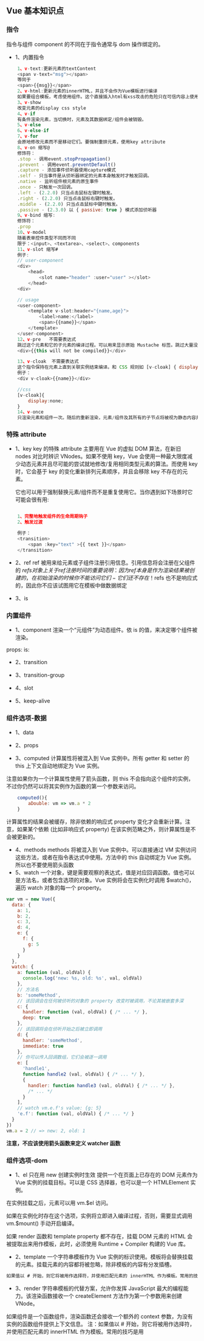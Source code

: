 ## Vue 基本知识点

### 指令

指令与组件 component 的不同在于指令通常与 dom 操作绑定的。

- 1、内置指令

```Javascript
    1、v-text:更新元素的textContent
    <span v-text="msg"></span>
    等同于
    <span>{{msg}}</span>
    2、v-html:更新元素的innerHTML，并且不会作为Vue模板进行编译
    如果要组合模板，考虑使用组件。这个直接插入html有xss攻击的危险只在可信内容上使用，永不直接使用用户的html。另外在单文件组件里，scoped的样式不适用于html，因为该html片段并没有被vue编译。
    3、v-show
    改变元素的display css style
    4、v-if
    有条件渲染元素，当切换时，元素及其数据绑定/组件会被销毁。
    5、v-else
    6、v-else-if
    7、v-for
    会原地修改元素而不是移动它们。要强制重排元素，使用key attribute
    8、v-on 缩写@
    修饰符：
    .stop - 调用event.stopPropagation()
    .prevent - 调用event.preventDefault()
    .capture - 添加事件侦听器使用capture模式
    .self - 只当事件是从侦听器绑定的元素本身触发时才触发回调。
    .native - 监听组件根元素的原生事件
    .once - 只触发一次回调。
    .left - (2.2.0) 只当点击鼠标左键时触发。
    .right - (2.2.0) 只当点击鼠标右键时触发。
    .middle - (2.2.0) 只当点击鼠标中键时触发。
    .passive - (2.3.0) 以 { passive: true } 模式添加侦听器
    9、v-bind 缩写:
    修饰符：
    .prop
    10、v-model
    随着表单控件类型不同而不同
    限于：<input>、<textarea>、<select>、components
    11、v-slot 缩写#
    例子:
    // user-component
    <div>
        <head>
            <slot name="header" :user="user" ></slot>
        </head>
    <div>

    // usage
    <user-component>
        <template v-slot:header="{name,age}">
            <label>name:</label>
            <span>{{name}}</span>
        </template>
    </user-component>
    12、v-pre   不需要表达式
    跳过这个元素和它的子元素的编译过程。可以用来显示原始 Mustache 标签。跳过大量没有指令的节点会加快编译。
    <div>{{this will not be compiled}}</div>

    13、v-cloak  不需要表达式
    这个指令保持在元素上直到关联实例结束编译。和 CSS 规则如 [v-cloak] { display: none } 一起用时，这个指令可以隐藏未编译的 Mustache 标签直到实例准备完毕。
    例子：
    <div v-cloak>{{name}}</div>

    //css
    [v-cloak]{
        display:none;
    }
    14、v-once
    只渲染元素和组件一次。随后的重新渲染，元素/组件及其所有的子节点将被视为静态内容并跳过。这可以用于优化更新性能。

```

### 特殊 attribute

- 1、key
  key 的特殊 attribute 主要用在 Vue 的虚拟 DOM 算法，在新旧 nodes 对比时辨识 VNodes。如果不使用 key，Vue 会使用一种最大限度减少动态元素并且尽可能的尝试就地修改/复用相同类型元素的算法。而使用 key 时，它会基于 key 的变化重新排列元素顺序，并且会移除 key 不存在的元素。

  它也可以用于强制替换元素/组件而不是重复使用它。当你遇到如下场景时它可能会很有用:

```Javascript

    1、完整地触发组件的生命周期钩子
    2、触发过渡

    例子：
    <transition>
        <span :key="text" >{{ text }}</span>
    </transition>

```

- 2、ref
  ref 被用来给元素或子组件注册引用信息。引用信息将会注册在父组件的 $refs 对象上
关于 ref 注册时间的重要说明：因为 ref 本身是作为渲染结果被创建的，在初始渲染的时候你不能访问它们 - 它们还不存在！$refs 也不是响应式的，因此你不应该试图用它在模板中做数据绑定

- 3、is

### 内置组件

- 1、component
  渲染一个“元组件”为动态组件。依 is 的值，来决定哪个组件被渲染。

props:
is:

- 2、transition

- 3、transition-group

- 4、slot

- 5、keep-alive

### 组件选项-数据

- 1、data

- 2、props

- 3、computed
  计算属性将被混入到 Vue 实例中。所有 getter 和 setter 的 this 上下文自动地绑定为 Vue 实例。

注意如果你为一个计算属性使用了箭头函数，则 this 不会指向这个组件的实例，不过你仍然可以将其实例作为函数的第一个参数来访问。

```Javascript
    computed(){
        aDouble: vm => vm.a * 2
    }
```

计算属性的结果会被缓存，除非依赖的响应式 property 变化才会重新计算。注意，如果某个依赖 (比如非响应式 property) 在该实例范畴之外，则计算属性是不会被更新的。

- 4、methods
  methods 将被混入到 Vue 实例中。可以直接通过 VM 实例访问这些方法，或者在指令表达式中使用。方法中的 this 自动绑定为 Vue 实例。
  所以也不要使用箭头函数
- 5、watch
  一个对象，键是需要观察的表达式，值是对应回调函数。值也可以是方法名，或者包含选项的对象。Vue 实例将会在实例化时调用 $watch()，遍历 watch 对象的每一个 property。

```Javascript
var vm = new Vue({
  data: {
    a: 1,
    b: 2,
    c: 3,
    d: 4,
    e: {
      f: {
        g: 5
      }
    }
  },
  watch: {
    a: function (val, oldVal) {
      console.log('new: %s, old: %s', val, oldVal)
    },
    // 方法名
    b: 'someMethod',
    // 该回调会在任何被侦听的对象的 property 改变时被调用，不论其被嵌套多深
    c: {
      handler: function (val, oldVal) { /* ... */ },
      deep: true
    },
    // 该回调将会在侦听开始之后被立即调用
    d: {
      handler: 'someMethod',
      immediate: true
    },
    // 你可以传入回调数组，它们会被逐一调用
    e: [
      'handle1',
      function handle2 (val, oldVal) { /* ... */ },
      {
        handler: function handle3 (val, oldVal) { /* ... */ },
        /* ... */
      }
    ],
    // watch vm.e.f's value: {g: 5}
    'e.f': function (val, oldVal) { /* ... */ }
  }
})
vm.a = 2 // => new: 2, old: 1
```

<strong>注意，不应该使用箭头函数来定义 watcher 函数 </strong>

### 组件选项-dom

- 1、el 只在用 new 创建实例时生效
  提供一个在页面上已存在的 DOM 元素作为 Vue 实例的挂载目标。可以是 CSS 选择器，也可以是一个 HTMLElement 实例。

在实例挂载之后，元素可以用 vm.$el 访问。

如果在实例化时存在这个选项，实例将立即进入编译过程，否则，需要显式调用 vm.$mount() 手动开启编译。

如果 render 函数和 template property 都不存在，挂载 DOM 元素的 HTML 会被提取出来用作模板，此时，必须使用 Runtime + Compiler 构建的 Vue 库。

- 2、template
  一个字符串模板作为 Vue 实例的标识使用。模板将会替换挂载的元素。挂载元素的内容都将被忽略，除非模板的内容有分发插槽。

```html
如果值以 # 开始，则它将被用作选择符，并使用匹配元素的 innerHTML 作为模板。常用的技巧是用 <script type="x-template"> 包含模板
```

- 3、render
  字符串模板的代替方案，允许你发挥 JavaScript 最大的编程能力。该渲染函数接收一个 createElement 方法作为第一个参数用来创建 VNode。

如果组件是一个函数组件，渲染函数还会接收一个额外的 context 参数，为没有实例的函数组件提供上下文信息。
注：如果值以 # 开始，则它将被用作选择符，并使用匹配元素的 innerHTML 作为模板。常用的技巧是用 <script type="x-template"> 包含模板

- 4、renderError
  只在开发者环境下工作
  当 render 函数遭遇错误时，提供另外一种渲染输出。其错误将会作为第二个参数传递到 renderError。这个功能配合 hot-reload 非常实用。
  ```javascript
  new Vue({
    render(h) {
      throw new Error('error!');
    },
    renderError(h, err) {
      return h('span', {}, err.stack);
    },
  }).$mount('#app');
  ```

### 组件选项-生命周期钩子

- 1、beforeCreate
  在实例初始化之后,进行数据侦听和事件/侦听器的配置之前同步调用。
- 2、created

在实例创建完成后被立即同步调用。在这一步中，实例已完成对选项的处理，意味着以下内容已被配置完毕：数据侦听、计算属性、方法、事件/侦听器的回调函数。然而，挂载阶段还没开始，且 $el property 目前尚不可用。

- 3、beforeMount
  在挂载开始之前被调用：相关的 render 函数首次被调用。
  该钩子在服务器端渲染期间不被调用。
- 4、mounted
  实例被挂载后调用，这时 el 被新创建的 vm.$el 替换了。如果根实例挂载到了一个文档内的元素上，当 mounted 被调用时 vm.$el 也在文档内。

注意 mounted 不会保证所有的子组件也都被挂载完成。如果你希望等到整个视图都渲染完毕再执行某些操作，可以在 mounted 内部使用 vm.$nextTick：

```Javascript
mounted: function () {
  this.$nextTick(function () {
        // 仅在整个视图都被渲染之后才会运行的代码
    })
  }
```

该钩子在服务器端渲染期间不被调用。

- 5、beforeUpdate
  在数据发生改变后，DOM 被更新之前被调用。这里适合在现有 DOM 将要被更新之前访问它，比如移除手动添加的事件监听器。

该钩子在服务器端渲染期间不被调用，因为只有初次渲染会在服务器端进行。

- 6、updated
  在数据更改导致的虚拟 DOM 重新渲染和更新完毕之后被调用。

当这个钩子被调用时，组件 DOM 已经更新，所以你现在可以执行依赖于 DOM 的操作。然而在大多数情况下，你应该避免在此期间更改状态。如果要相应状态改变，通常最好使用计算属性或 watcher 取而代之。

注意，updated 不会保证所有的子组件也都被重新渲染完毕。如果你希望等到整个视图都渲染完毕，可以在 updated 里使用 vm.$nextTick：

```Javascript
    updated(){
        this.$nextTicket(function(){
            //整个视图更新后的操作
        })
    }
```

该钩子在服务器端渲染期间不被调用。

- 7、activated
  被 keep-alive 缓存的组件激活时调用。

该钩子在服务器端渲染期间不被调用。
